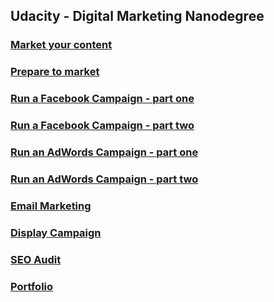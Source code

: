 ## Udacity - Digital Marketing Nanodegree

### [Market your content](/projects/market-your-content.pdf) 
### [Prepare to market](/projects/prepare-to-market.pdf) 
### [Run a Facebook Campaign - part one](/projects/run-a-facebook-campaign-part-one.pdf) 
### [Run a Facebook Campaign - part two](/projects/run-a-facebook-campaign-part-two.pdf) 
### [Run an AdWords Campaign - part one](/projects/run-an-adwords-campaign-part-one.pdf) 
### [Run an AdWords Campaign - part two](/projects/run-an-adwords-campaign-part-two.pdf) 
### [Email Marketing](/projects/email-marketing.pdf) 
### [Display Campaign](/projects/evaluate-a-display-ad-campaign.pdf) 
### [SEO Audit](/projects/seo-audit-proj.pdf) 
### [Portfolio](/projects/portfolio-Larissa-Alberti.pdf) 
